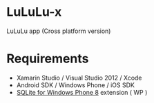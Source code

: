 # LuLuLu-x
LuLuLu app (Cross platform version)

# Requirements
* Xamarin Studio / Visual Studio 2012 / Xcode
* Android SDK / Windows Phone / iOS SDK
* [SQLite for Windows Phone 8](http://www.sqlite.org/download.html) extension ( WP )



